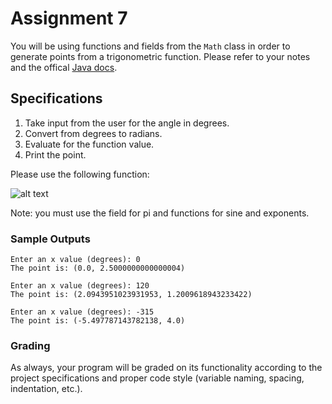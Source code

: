 # Assignment 7

You will be using functions and fields from the `Math` class in order to generate points from a trigonometric function. Please refer to your notes and the offical [Java docs](https://docs.oracle.com/en/java/javase/11/docs/api/java.base/java/lang/Math.html).

## Specifications

1. Take input from the user for the angle in degrees. 
2. Convert from degrees to radians.
3. Evaluate for the function value.
4. Print the point.

Please use the following function:

![alt text](https://i.imgur.com/5lnPOul.png)

Note: you must use the field for pi and functions for sine and exponents.

### Sample Outputs

```
Enter an x value (degrees): 0
The point is: (0.0, 2.5000000000000004)
```

```
Enter an x value (degrees): 120
The point is: (2.0943951023931953, 1.2009618943233422)
```

```
Enter an x value (degrees): -315
The point is: (-5.497787143782138, 4.0)
```

### Grading

As always, your program will be graded on its functionality according to the project specifications and proper code style (variable naming, spacing, indentation, etc.).

